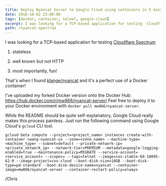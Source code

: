 ```yaml
---
title: Deploy Nyancat Server to Google Cloud using containers in 5 mins
date: 2018-10-02 23:00:00
tags: [docker, container, telnet, google-cloud]
excerpt: I was looking for a TCP-based application for testing  Cloudflare Spectrum...
path: /nyancat-spectrum
---
```


I was looking for a TCP-based application for testing  [Cloudflare Spectrum](https://developers.cloudflare.com/spectrum/)

1. stateless

2. well known but not HTTP

3. most importantly, fun!

That's when I found [klange/nyancat](https://github.com/klange/nyancat) and it's a perfect use of a Docker container!

I've uploaded my forked Docker version onto the Docker Hub: https://hub.docker.com/r/mw866/nyancat-server/ Feel free to deploy it to your Docker environment with `docker pull mw866/nyancat-server`.

While the README should be quite self-explanatory, Google Cloud really makes this process painless. Just run the following command using Google Cloud's `gcloud` CLI tool.

```
gcloud beta compute --project=<project_name> instances create-with-container cwang-nyancat-us --zone=<zone_name> --machine-type=<machine_type> --subnet=default --private-network-ip=<private_network_ip> --network-tier=PREMIUM --metadata=google-logging-enabled=true --maintenance-policy=MIGRATE --service-account=<service_account> --scopes= --tags=telnet --image=cos-stable-69-10895-62-0 --image-project=cos-cloud --boot-disk-size=10GB --boot-disk-type=pd-standard --boot-disk-device-name=nyancat --container-image=mw866/nyancat-server --container-restart-policy=always

```

/Chris
